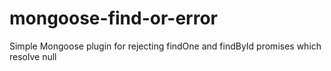 # mongoose-find-or-error
Simple Mongoose plugin for rejecting findOne and findById promises which resolve null
